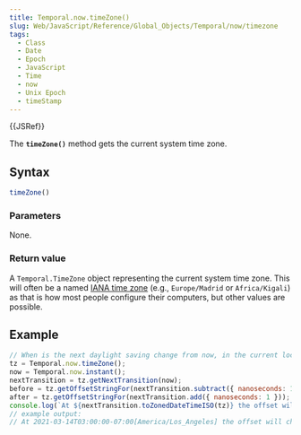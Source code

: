 ```yaml
---
title: Temporal.now.timeZone()
slug: Web/JavaScript/Reference/Global_Objects/Temporal/now/timezone
tags:
  - Class
  - Date
  - Epoch
  - JavaScript
  - Time
  - now
  - Unix Epoch
  - timeStamp
---
```

{{JSRef}}

The **`timeZone()`** method gets the current system time zone.

## Syntax

```js
timeZone()
```

### Parameters

None.

### Return value

A `Temporal.TimeZone` object representing the current system time zone. This
will often be a named [IANA time zone](https://www.iana.org/time-zones) (e.g.,
`Europe/Madrid` or `Africa/Kigali`) as that is how most people configure their
computers, but other values are possible.

## Example

```js
// When is the next daylight saving change from now, in the current location?
tz = Temporal.now.timeZone();
now = Temporal.now.instant();
nextTransition = tz.getNextTransition(now);
before = tz.getOffsetStringFor(nextTransition.subtract({ nanoseconds: 1 }));
after = tz.getOffsetStringFor(nextTransition.add({ nanoseconds: 1 }));
console.log(`At ${nextTransition.toZonedDateTimeISO(tz)} the offset will change from UTC ${before} to ${after}`);
// example output:
// At 2021-03-14T03:00:00-07:00[America/Los_Angeles] the offset will change from UTC -08:00 to -07:00
```
